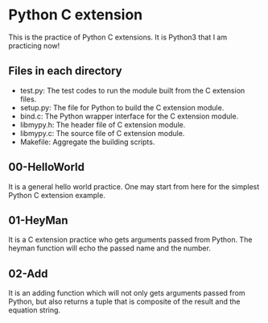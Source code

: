 # Python C extension
This is the practice of Python C extensions.  It is Python3 that I am practicing now!

## Files in each directory
* test.py: The test codes to run the module built from the C extension files.
* setup.py: The file for Python to build the C extension module.
* bind.c: The Python wrapper interface for the C extension module.
* libmypy.h: The header file of C extension module.
* libmypy.c: The source file of C extension module.
* Makefile: Aggregate the building scripts.

## 00-HelloWorld
It is a general hello world practice.  One may start from here for the simplest Python C extension example.

## 01-HeyMan
It is a C extension practice who gets arguments passed from Python.  The heyman function will echo the passed name and the number.

## 02-Add
It is an adding function which will not only gets arguments passed from Python, but also returns a tuple that is composite of the result and the equation string.

